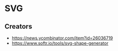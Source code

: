 # SVG

## Creators

* https://news.ycombinator.com/item?id=26036719
* https://www.softr.io/tools/svg-shape-generator